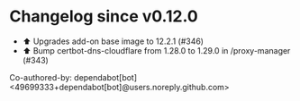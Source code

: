 # Changelog since v0.12.0
- ⬆️ Upgrades add-on base image to 12.2.1 (#346) 
- ⬆️ Bump certbot-dns-cloudflare from 1.28.0 to 1.29.0 in /proxy-manager (#343)

Co-authored-by: dependabot[bot] <49699333+dependabot[bot]@users.noreply.github.com> 
